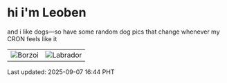 # hi i'm Leoben

and i like dogs—so have some random dog pics that change whenever my CRON feels like it

|  |  |
|--------|----------|
| ![Borzoi](https://random-dog-vercel.vercel.app/api/random-borzoi?v=1757234640) | ![Labrador](https://random-dog-vercel.vercel.app/api/random-labrador?v=1757234640) |

Last updated: 2025-09-07 16:44 PHT
